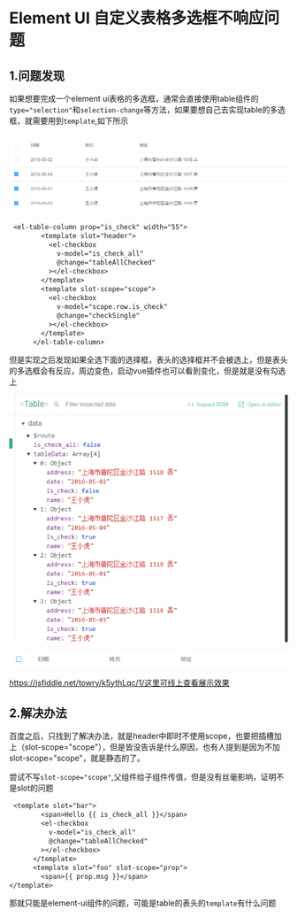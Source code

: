 # Element UI 自定义表格多选框不响应问题

## 1.问题发现

如果想要完成一个element ui表格的多选框，通常会直接使用table组件的`type="selection"`和`selection-change`等方法，如果要想自己去实现table的多选框，就需要用到`template`,如下所示

![](images/image-20220115152701291.png)

```vue
 <el-table-column prop="is_check" width="55">
        <template slot="header">
          <el-checkbox
            v-model="is_check_all"
            @change="tableAllChecked"
          ></el-checkbox>
        </template>
        <template slot-scope="scope">
          <el-checkbox
            v-model="scope.row.is_check"
            @change="checkSingle"
          ></el-checkbox>
        </template>
      </el-table-column>
```

但是实现之后发现如果全选下面的选择框，表头的选择框并不会被选上，但是表头的多选框会有反应，周边变色，启动vue插件也可以看到变化，但是就是没有勾选上

![](images/image-20220115154832786.png)

![image-20220115174123079](images/image-20220115174123079.png)

https://jsfiddle.net/towry/k5ythLqc/1/这里可线上查看展示效果

## 2.解决办法

百度之后，只找到了解决办法，就是header中即时不使用scope，也要把插槽加上（slot-scope="scope"），但是皆没告诉是什么原因，也有人提到是因为不加slot-scope="scope"，就是静态的了。

尝试不写`slot-scope="scope"`,父组件给子组件传值，但是没有丝毫影响，证明不是slot的问题

```vue
 <template slot="bar">
        <span>Hello {{ is_check_all }}</span>
        <el-checkbox
          v-model="is_check_all"
          @change="tableAllChecked"
        ></el-checkbox>
      </template>
      <template slot="foo" slot-scope="prop">
        <span>{{ prop.msg }}</span>
</template>
```

那就只能是element-ui组件的问题，可能是table的表头的`template`有什么问题
